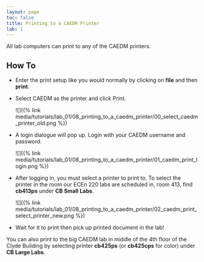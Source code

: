 ```yaml
---
layout: page
toc: false
title: Printing to a CAEDM Printer
lab: 1
---
```


All lab computers can print to any of the CAEDM printers.

## How To
* Enter the print setup like you would normally by clicking on **file** and then **print**.
* Select CAEDM as the printer and click Print.

  ![]({% link media/tutorials/lab_01/08_printing_to_a_caedm_printer/00_select_caedm_printer_old.png %})

* A login dialogue will pop up. Login with your CAEDM username and password.

  ![]({% link media/tutorials/lab_01/08_printing_to_a_caedm_printer/01_caedm_print_login.png %})

* After logging in, you must select a printer to print to. To select the printer in the room our ECEn 220 labs are scheduled in, room 413, find **cb413ps** under **CB Small Labs**.

  ![]({% link media/tutorials/lab_01/08_printing_to_a_caedm_printer/02_caedm_print_select_printer_new.png %})

* Wait for it to print then pick up printed document in the lab!

You can also print to the big CAEDM lab in middle of the 4th floor of the Clyde Building by selecting printer **cb425ps** (or **cb425cps** for color) under **CB Large Labs**.
